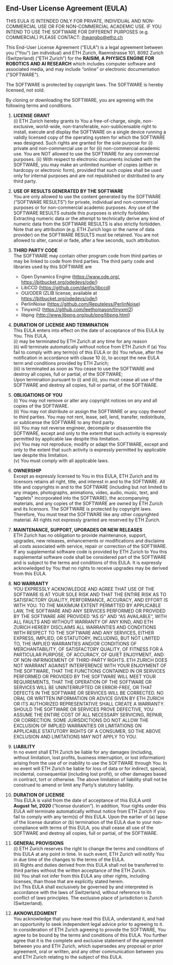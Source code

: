 ## End-User License Agreement (EULA)

THIS EULA IS INTENDED ONLY FOR PRIVATE, INDIVIDUAL AND NON-COMMERCIAL USE OR FOR NON-COMMERCIAL ACADEMIC USE. IF YOU INTEND TO USE THE SOFTWARE FOR DIFFERENT PURPOSES (e.g. COMMERCIAL) PLEASE CONTACT: jhwangbo@ethz.ch

This End-User License Agreement ("EULA") is a legal agreement between you (“You”) (an individual) and ETH Zurich, Raemistrasse 101, 8092 Zurich (Switzerland) (“ETH Zurich”) for the **RAISIM, A PHYSICS ENGINE FOR ROBOTICS AND AI RESEARCH** which includes computer software and associated media, and may include “online” or electronic documentation ("SOFTWARE").

The SOFTWARE is protected by copyright laws. The SOFTWARE is hereby licensed, not sold.
 
By cloning or downloading the SOFTWARE, you are agreeing with the following terms and conditions.

1. **LICENSE GRANT**\
 (i) ETH Zurich hereby grants to You a free-of-charge, single, non-exclusive, world-wide, non-transferable, non-sublicensable right to install, execute and display the SOFTWARE on a single device running a validly licensed copy of the operating system for which the SOFTWARE was designed. Such rights are granted for the sole purpose for (i) private and non-commercial use or for (ii) non-commercial academic use. You are NOT allowed to use the SOFTWARE for any commercial purposes.
 (ii) With respect to electronic documents included with the SOFTWARE, you may make an unlimited number of copies (either in hardcopy or electronic form), provided that such copies shall be used only for internal purposes and are not republished or distributed to any third party.

2.  **USE OF RESULTS GENERATED BY THE SOFTWARE**\
You are only allowed to use the content generated by the SOFTWARE (“SOFTWARE RESULTS”) for private, individual and non-commercial purposes or for non-commercial academic purposes. Any use of the SOFTWARE RESULTS outside this purposes is strictly forbidden. 
Extracting numeric data or the attempt to technically derive any kind of numeric data from the SOFTWARE RESULTS is also strictly forbidden. Note that any attribution (e.g. ETH Zurich logo or the name of data provider) on the SOFTWARE RESULTS must be retained. You are not allowed to alter, cancel or fade, after a few seconds, such attribution.

3. **THIRD PARTY CODE**\
The SOFTWARE may contain other program code from third parties or may be linked to code from third parties. 
The third party code and libraries used by this SOFTWARE are 
    * Open Dynamics Engine (https://www.ode.org/, https://bitbucket.org/odedevs/ode/)
    * LibCCD (https://github.com/danfis/libccd)
    * OU/ODER (ZLIB license, available at https://bitbucket.org/odedevs/ode/)
    * PerlinNoise (https://github.com/Reputeless/PerlinNoise)
    * Tinyxml2 (https://github.com/leethomason/tinyxml2)
    * libpng (http://www.libpng.org/pub/png/libpng.html)

4. **DURATION OF LICENSE AND TERMINATION**\
This EULA enters into effect on the date of acceptance of this EULA by You. This EULA,\
    (i) may be terminated by ETH Zurich at any time for any reason\
    (ii) will terminate automatically without notice from ETH Zurich if (a) You fail to comply with any term(s) of this EULA or (b) You refuse, after the notification in accordance with clause 10 (i), to accept the new EULA term and conditions provided by ETH Zurich;\
    (iii) is terminated as soon as You cease to use the SOFTWARE and destroy all copies, full or partial, of the SOFTWARE;\
Upon termination pursuant to (i) and (ii), you must cease all use of the SOFTWARE and destroy all copies, full or partial, of the SOFTWARE.

5. **OBLIGATIONS OF YOU**\
    (i) You may not remove or alter any copyright notices on any and all copies of the SOFTWARE.\
    (ii) You may not distribute or assign the SOFTWARE or any copy thereof to third parties. You may not rent, lease, sell, lend, transfer, redistribute, or sublicense the SOFTWARE to any third party.\
    (iii) You may not reverse engineer, decompile or disassemble the SOFTWARE, except and only to the extent that such activity is expressly permitted by applicable law despite this limitation. \
    (iv) You may not reproduce, modify or adapt the SOFTWARE, except and only to the extent that such activity is expressly permitted by applicable law despite this limitation.\
    (v) You must comply with all applicable laws.

6. **OWNERSHIP**\
Except as expressly licensed to You in this EULA, ETH Zurich and its licensors retains all right, title, and interest in and to the SOFTWARE. All title and copyrights in and to the SOFTWARE (including but not limited to any images, photographs, animations, video, audio, music, text, and "applets" incorporated into the SOFTWARE), the accompanying materials, and any copies of the SOFTWARE are owned by ETH Zurich and its licensors. The SOFTWARE is protected by copyright laws. Therefore, You must treat the SOFTWARE like any other copyrighted material. All rights not expressly granted are reserved by ETH Zurich.

7. **MAINTENANCE, SUPPORT, UPGRADES OR NEW RELEASES**\
ETH Zurich has no obligation to provide maintenance, support, upgrades, new releases, enhancements or modifications and disclaims all costs associated with service, repair or correction of the SOFTWARE. If any supplemental software code is provided by ETH Zurich to You this supplemental software code shall be considered part of the SOFTWARE and is subject to the terms and conditions of this EULA. It is expressly acknowledged by You that no rights to receive upgrades may be derived from this EULA.

8. **NO WARRANTY**\
YOU EXPRESSLY ACKNOWLEDGE AND AGREE THAT USE OF THE SOFTWARE IS AT YOUR SOLE RISK AND THAT THE ENTIRE RISK AS TO SATISFACTORY QUALITY, PERFORMANCE, ACCURACY, AND EFFORT IS WITH YOU. TO THE MAXIMUM EXTENT PERMITTED BY APPLICABLE LAW, THE SOFTWARE AND ANY SERVICES PERFORMED OR PROVIDED BY THE SOFTWARE ARE PROVIDED “AS IS” AND “AS AVAILABLE”, WITH ALL FAULTS AND WITHOUT WARRANTY OF ANY KIND, AND ETH ZURICH HEREBY DISCLAIMS ALL WARRANTIES AND CONDITIONS WITH RESPECT TO THE SOFTWARE AND ANY SERVICES, EITHER EXPRESS, IMPLIED, OR STATUTORY, INCLUDING, BUT NOT LIMITED TO, THE IMPLIED WARRANTIES AND/OR CONDITIONS OF MERCHANTABILITY, OF SATISFACTORY QUALITY, OF FITNESS FOR A PARTICULAR PURPOSE, OF ACCURACY, OF QUIET ENJOYMENT, AND OF NON-INFRINGEMENT OF THIRD-PARTY RIGHTS. ETH ZURICH DOES NOT WARRANT AGAINST INTERFERENCE WITH YOUR ENJOYMENT OF THE SOFTWARE, THAT THE FUNCTIONS CONTAINED IN OR SERVICES PERFORMED OR PROVIDED BY THE SOFTWARE WILL MEET YOUR REQUIREMENTS, THAT THE OPERATION OF THE SOFTWARE OR SERVICES WILL BE UNINTERRUPTED OR ERROR-FREE, OR THAT DEFECTS IN THE SOFTWARE OR SERVICES WILL BE CORRECTED. NO ORAL OR WRITTEN INFORMATION OR ADVICE GIVEN BY ETH ZURICH OR ITS AUTHORIZED REPRESENTATIVE SHALL CREATE A WARRANTY. SHOULD THE SOFTWARE OR SERVICES PROVE DEFECTIVE, YOU ASSUME THE ENTIRE COST OF ALL NECESSARY SERVICING, REPAIR, OR CORRECTION. SOME JURISDICTIONS DO NOT ALLOW THE EXCLUSION OF IMPLIED WARRANTIES OR LIMITATIONS ON APPLICABLE STATUTORY RIGHTS OF A CONSUMER, SO THE ABOVE EXCLUSION AND LIMITATIONS MAY NOT APPLY TO YOU.

9. **LIABILITY**\
In no event shall ETH Zurich be liable for any damages (including, without limitation, lost profits, business interruption, or lost information) arising from the use of or inability to use the SOFTWARE through You. In no event will ETH Zurich be liable for loss of data or for indirect, special, incidental, consequential (including lost profit), or other damages based in contract, tort or otherwise.
The above limitation of liability shall not be construed to amend or limit any Party’s statutory liability.

10. **DURATION OF LICENSE**\
This EULA is valid from the date of acceptance of this EULA until **August 1st, 2020** (“license duration”). In addition, Your rights under this EULA will terminate automatically without notice from ETH Zurich if you fail to comply with any term(s) of this EULA. Upon the earlier of (a) lapse of the license duration or (b) termination of the EULA due to your non-compliance with terms of this EULA, you shall cease all use of the SOFTWARE and destroy all copies, full or partial, of the SOFTWARE.

11. **GENERAL PROVISIONS**\
    (i) ETH Zurich reserves the right to change the terms and conditions of this EULA at any point in time. In such event, ETH Zurich will notify You in due time of the changes to the terms of the EULA.\
    (ii) Rights and duties derived from this EULA shall not be transferred to third parties without the written acceptance of the ETH Zurich. \
    (iii) You shall not infer from this EULA any other rights, including licenses, than those that are explicitly stated herein.\
    (iv) This EULA shall exclusively be governed by and interpreted in accordance with the laws of Switzerland, without reference to its conflict of laws principles. The exclusive place of jurisdiction is Zurich (Switzerland).

12. **AKNOWLEDGMENT**\
You acknowledge that you have read this EULA, understand it, and had an opportunity to seek independent legal advice prior to agreeing to it. In consideration of ETH Zurich agreeing to provide the SOFTWARE, You agree to be bound by the terms and conditions of this EULA. You further agree that it is the complete and exclusive statement of the agreement between you and ETH Zurich, which supersedes any proposal or prior agreement, oral or written, and any other communication between you and ETH Zurich relating to the subject of this EULA.
